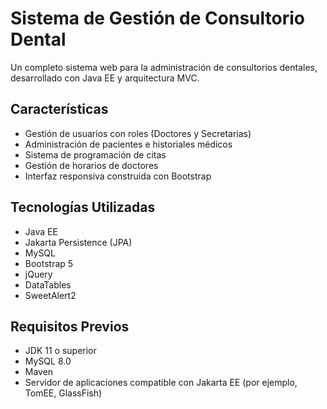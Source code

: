 # Sistema de Gestión de Consultorio Dental

Un completo sistema web para la administración de consultorios dentales, desarrollado con Java EE y arquitectura MVC.

## Características

- Gestión de usuarios con roles (Doctores y Secretarias)  
- Administración de pacientes e historiales médicos  
- Sistema de programación de citas  
- Gestión de horarios de doctores  
- Interfaz responsiva construida con Bootstrap  

## Tecnologías Utilizadas

- Java EE  
- Jakarta Persistence (JPA)  
- MySQL  
- Bootstrap 5  
- jQuery  
- DataTables  
- SweetAlert2  

## Requisitos Previos

- JDK 11 o superior  
- MySQL 8.0  
- Maven  
- Servidor de aplicaciones compatible con Jakarta EE (por ejemplo, TomEE, GlassFish)  
